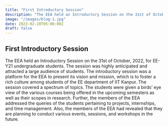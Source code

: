 ```yaml
---
title: "First Introductory Session"
description: "The EEA held an Introductory Session on the 31st of October, 2022, for EE-Y21 undergraduate students. The session was highly anticipated and attracted a large audience of students."
image: "/images/blog-1.jpg"
date: 2023-02-28T05:00:00Z
draft: false
---
```


## First Introductory Session
The EEA held an Introductory Session on the 31st of October, 2022, for EE-Y21 undergraduate students. The session was highly anticipated and attracted a large audience of students. The introductory session was a platform for the EEA to present its vision and mission, which is to foster a rich culture among students of the EE department of IIT Kanpur.
The session covered a spectrum of topics. The students were given a birds’ eye view of the various courses being offered in the upcoming semesters as well as their scopes in research. Further, the members of the EEA addressed the queries of the students pertaining to projects, internships, and time management.
Also, the members of the EEA had revealed that they are planning to conduct various events, sessions, and workshops in the future.
